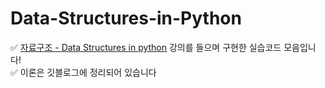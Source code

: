 # Data-Structures-in-Python
✅ [자료구조 - Data Structures in python](https://www.youtube.com/playlist?list=PLsMufJgu5933ZkBCHS7bQTx0bncjwi4PK) 강의를 들으며 구현한 실습코드 모음입니다!<br>
✅ 이론은 깃블로그에 정리되어 있습니다
